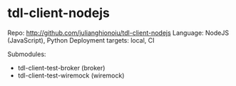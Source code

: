 # tdl-client-nodejs

Repo: http://github.com/julianghionoiu/tdl-client-nodejs
Language: NodeJS (JavaScript), Python
Deployment targets: local, CI

Submodules:

- tdl-client-test-broker (broker)
- tdl-client-test-wiremock (wiremock)